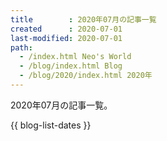 ```yaml
---
title        : 2020年07月の記事一覧
created      : 2020-07-01
last-modified: 2020-07-01
path:
  - /index.html Neo's World
  - /blog/index.html Blog
  - /blog/2020/index.html 2020年
---
```


2020年07月の記事一覧。

{{ blog-list-dates }}
